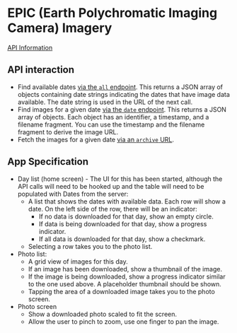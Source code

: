 # EPIC (Earth Polychromatic Imaging Camera) Imagery

[API Information](https://epic.gsfc.nasa.gov/about/api)

## API interaction

- Find available dates [via the `all` endpoint](https://epic.gsfc.nasa.gov/api/enhanced/all). This returns a JSON array of objects containing date strings indicating the dates that have image data available. The date string is used in the URL of the next call.
- Find images for a given date [via the `date` endpoint](https://epic.gsfc.nasa.gov/api/enhanced/date/2018-06-01). This returns a JSON array of objects. Each object has an identifier, a timestamp, and a filename fragment. You can use the timestamp and the filename fragment to derive the image URL.
- Fetch the images for a given date [via an `archive` URL](https://epic.gsfc.nasa.gov/archive/enhanced/2018/06/01/png/epic_RGB_20180601105347.png).

## App Specification

- Day list (home screen) - The UI for this has been started, although the API calls will need to be hooked up and the table will need to be populated with Dates from the server:
    - A list that shows the dates with available data. Each row will show a date. On the left side of the row, there will be an indicator:
        - If no data is downloaded for that day, show an empty circle.
        - If data is being downloaded for that day, show a progress indicator.
        - If all data is downloaded for that day, show a checkmark.
    - Selecting a row takes you to the photo list.
- Photo list:
    - A grid view of images for this day.
    - If an image has been downloaded, show a thumbnail of the image.
    - If the image is being downloaded, show a progress indicator similar to the one used above. A placeholder thumbnail should be shown.
    - Tapping the area of a downloaded image takes you to the photo screen.
- Photo screen
    - Show a downloaded photo scaled to fit the screen.
    - Allow the user to pinch to zoom, use one finger to pan the image.